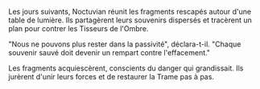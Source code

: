 Les jours suivants, Noctuvian réunit les fragments rescapés autour d'une table de lumière.
Ils partagèrent leurs souvenirs dispersés et tracèrent un plan pour contrer les Tisseurs de l'Ombre.

"Nous ne pouvons plus rester dans la passivité", déclara-t-il.
"Chaque souvenir sauvé doit devenir un rempart contre l'effacement." 

Les fragments acquiescèrent, conscients du danger qui grandissait.
Ils jurèrent d'unir leurs forces et de restaurer la Trame pas à pas.
